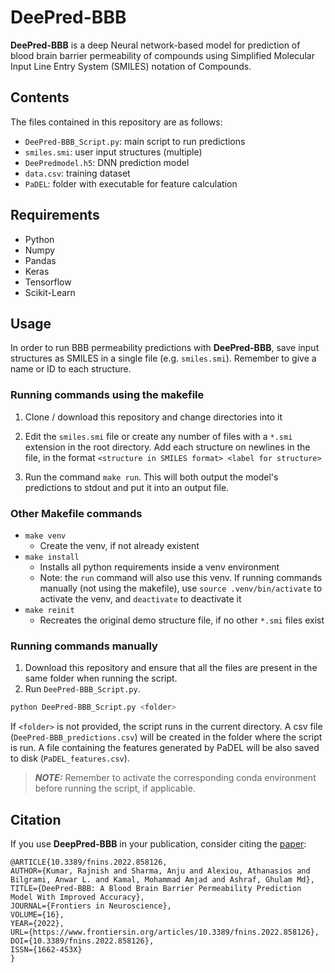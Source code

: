 # DeePred-BBB

**DeePred-BBB** is a deep Neural network-based model for prediction of blood brain barrier permeability of compounds using 
Simplified Molecular Input Line Entry System (SMILES) notation of Compounds.

## Contents

The files contained in this repository are as follows:
 * ``DeePred-BBB_Script.py``: main script to run predictions
 * ``smiles.smi``: user input structures (multiple)
 * ``DeePredmodel.h5``: DNN prediction model
 * ``data.csv``: training dataset
 * ``PaDEL``: folder with executable for feature calculation

## Requirements

* Python
* Numpy
* Pandas
* Keras
* Tensorflow
* Scikit-Learn

## Usage

In order to run BBB permeability predictions with **DeePred-BBB**, save input structures as SMILES in a single 
file (e.g. ``smiles.smi``). Remember to give a name or ID to each structure.
 
### Running commands using the makefile
1. Clone / download this repository and change directories into it

2. Edit the `smiles.smi` file or create any number of files with a `*.smi` extension in the root directory. Add each structure on newlines in the file, in the format `<structure in SMILES format> <label for structure>`

3. Run the command `make run`. This will both output the model's predictions to stdout and put it into an output file.

### Other Makefile commands

- `make venv`
  - Create the venv, if not already existent
- `make install`
  - Installs all python requirements inside a venv environment
  - Note: the `run` command will also use this venv. If running commands manually (not using the makefile), use `source .venv/bin/activate` to activate the venv, and `deactivate` to deactivate it
- `make reinit`
  - Recreates the original demo structure file, if no other `*.smi` files exist

### Running commands manually

1. Download this repository and ensure that all the files are present in the same folder when running the script.
2. Run ``DeePred-BBB_Script.py``. 
  ```bash
  python DeePred-BBB_Script.py <folder>
  ```
   If ``<folder>`` is not provided, the script runs in the current directory.
   A csv file (``DeePred-BBB_predictions.csv``) will be created in the folder where the script is run.
   A file containing the features generated by PaDEL will be also saved to disk (``PaDEL_features.csv``).
  
> **_NOTE:_** Remember to activate the corresponding conda environment before running the script, if applicable.

## Citation

If you use **DeepPred-BBB** in your publication, consider citing the [paper](https://doi.org/10.3389/fnins.2022.858126):
```
@ARTICLE{10.3389/fnins.2022.858126,
AUTHOR={Kumar, Rajnish and Sharma, Anju and Alexiou, Athanasios and Bilgrami, Anwar L. and Kamal, Mohammad Amjad and Ashraf, Ghulam Md},   
TITLE={DeePred-BBB: A Blood Brain Barrier Permeability Prediction Model With Improved Accuracy},      
JOURNAL={Frontiers in Neuroscience},      
VOLUME={16},           
YEAR={2022},     
URL={https://www.frontiersin.org/articles/10.3389/fnins.2022.858126},       
DOI={10.3389/fnins.2022.858126},      	
ISSN={1662-453X}
}
```


